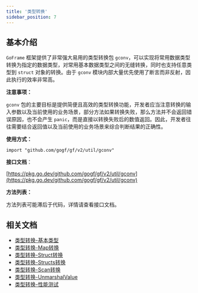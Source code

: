 ```yaml
---
title: '类型转换'
sidebar_position: 7
---
```


## 基本介绍

`GoFrame` 框架提供了非常强大易用的类型转换包 `gconv`，可以实现将常用数据类型转换为指定的数据类型，对常用基本数据类型之间的无缝转换，同时也支持任意类型到 `struct` 对象的转换。由于 `gconv` 模块内部大量优先使用了断言而非反射，因此执行的效率非常高。

**注意事项：**

`gconv` 包的主要目标是提供简便且高效的类型转换功能，开发者应当注意转换的输入参数以及当前使用的业务场景，部分方法如果转换失败，那么方法并不会返回错误原因，也不会产生 `panic`，而是直接以转换失败后的数值返回。因此，开发者往往需要结合返回值以及当前使用的业务场景来综合判断结果的正确性。

**使用方式：**

```
import "github.com/gogf/gf/v2/util/gconv"
```

**接口文档**：

[https://pkg.go.dev/github.com/gogf/gf/v2/util/gconv](https://pkg.go.dev/github.com/gogf/gf/v2/util/gconv)

**方法列表：**

方法列表可能滞后于代码，详情请查看接口文档。

## 相关文档

- [类型转换-基本类型](output/goframe-v2.2-md/核心组件-重点/类型转换/类型转换-基本类型)
- [类型转换-Map转换](output/goframe-v2.2-md/核心组件-重点/类型转换/类型转换-Map转换)
- [类型转换-Struct转换](output/goframe-v2.2-md/核心组件-重点/类型转换/类型转换-Struct转换)
- [类型转换-Structs转换](output/goframe-v2.2-md/核心组件-重点/类型转换/类型转换-Structs转换)
- [类型转换-Scan转换](output/goframe-v2.2-md/核心组件-重点/类型转换/类型转换-Scan转换)
- [类型转换-UnmarshalValue](output/goframe-v2.2-md/核心组件-重点/类型转换/类型转换-UnmarshalValue)
- [类型转换-性能测试](output/goframe-v2.2-md/核心组件-重点/类型转换/类型转换-性能测试)